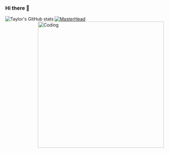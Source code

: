 ### Hi there 👋

<!--
**thart003/thart003** is a ✨ _special_ ✨ repository because its `README.md` (this file) appears on your GitHub profile.

Here are some ideas to get you started:

 🔭 I’m currently working on adding a filter function to sort user posts by zip code
 🌱 I’m currently learning JavaScript and Python
- 👯 I’m looking to collaborate on ...
- 🤔 I’m looking for help with ...
- 💬 Ask me about ...
 📫 How to reach me: thart003@ucr.edu
- 😄 Pronouns: ...
 ⚡ Fun fact: I've written two fictional novels
-->
![Taylor's GitHub stats](https://github-readme-stats.vercel.app/api?username=thart003&theme=kacho_ga&show_icons=true)
[![MasterHead](https://www.dualshockers.com/static/uploads/2022/02/brilliant-stars-charizard-1140x641.jpg)](github.com/thart003)
<img align="right" alt="Coding" width="400" src="https://thumbs.gfycat.com/LonelyIcyCusimanse-max-1mb.gif">
